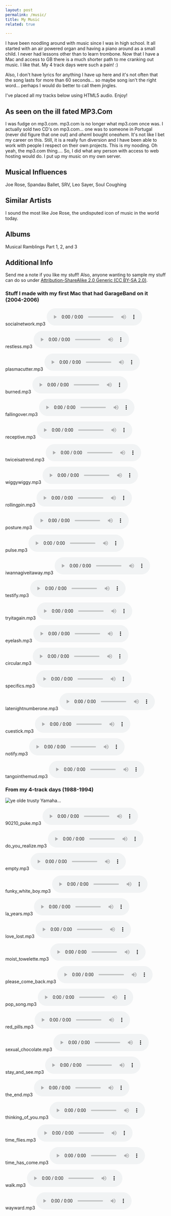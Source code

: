 ```yaml
---
layout: post
permalink: /music/
title: My Music
related: true

---
```


I have been noodling around with music since I was in high school. It all started with an air powered organ and having a piano around as a small child. I never had lessons other than to learn trombone. Now that I have a Mac and access to GB there is a much shorter path to me cranking out music. I like that. My 4 track days were such a pain! :)

Also, I don't have lyrics for anything I have up here and it's not often that the song lasts for more than 60 seconds... so maybe song isn't the right word... perhaps I would do better to call them jingles.

I've placed all my tracks below using HTML5 audio. Enjoy!

## As seen on the ill fated MP3.Com

I was fudge on mp3.com. mp3.com is no longer what mp3.com once was. I actually sold two CD's on mp3.com... one was to someone in Portugal (never did figure that one out) and *ahem*I bought one*ahem*. It's not like I bet my career on this. Still, it is a really fun diversion and I have been able to work with people I respect on their own projects. This is my nooding. Oh yeah, the mp3.com thing.... So, I did what any person with access to web hosting would do. I put up my music on my own server.


## Musical Influences

Joe Rose, Spandau Ballet, SRV, Leo Sayer, Soul Coughing

## Similar Artists

I sound the most like Joe Rose, the undisputed icon of music in the world today.

## Albums

Musical Ramblings Part 1, 2, and 3

## Additional Info

Send me a note if you like my stuff! Also, anyone wanting to sample my stuff can do so under [Attribution-ShareAlike 2.0 Generic (CC BY-SA 2.0)](https://creativecommons.org/licenses/by-sa/2.0/).

### Stuff I made with my first Mac that had GarageBand on it (2004-2006)

socialnetwork.mp3 <audio controls> <source src="https://cuthrell.com/mp3/socialnetwork.mp3" type="audio/mpeg"></audio>

restless.mp3 <audio controls> <source src="https://cuthrell.com/mp3/restless.mp3" type="audio/mpeg"></audio>

plasmacutter.mp3 <audio controls> <source src="https://cuthrell.com/mp3/plasmacutter.mp3" type="audio/mpeg"></audio>

burned.mp3 <audio controls> <source src="https://cuthrell.com/mp3/burned.mp3" type="audio/mpeg"></audio>

fallingover.mp3 <audio controls> <source src="https://cuthrell.com/mp3/fallingover.mp3" type="audio/mpeg"></audio>

receptive.mp3 <audio controls> <source src="https://cuthrell.com/mp3/receptive.mp3" type="audio/mpeg"></audio>

twiceisatrend.mp3 <audio controls> <source src="https://cuthrell.com/mp3/twiceisatrend.mp3" type="audio/mpeg"></audio>

wiggywiggy.mp3 <audio controls> <source src="https://cuthrell.com/mp3/wiggywiggy.mp3" type="audio/mpeg"></audio>

rollingpin.mp3 <audio controls> <source src="https://cuthrell.com/mp3/rollingpin.mp3" type="audio/mpeg"></audio>

posture.mp3 <audio controls> <source src="https://cuthrell.com/mp3/posture.mp3" type="audio/mpeg"></audio>

pulse.mp3 <audio controls> <source src="https://cuthrell.com/mp3/pulse.mp3" type="audio/mpeg"></audio>

iwannagiveitaway.mp3 <audio controls> <source src="https://cuthrell.com/mp3/iwannagiveitaway.mp3" type="audio/mpeg"></audio>

testify.mp3 <audio controls> <source src="https://cuthrell.com/mp3/testify.mp3" type="audio/mpeg"></audio>

tryitagain.mp3 <audio controls> <source src="https://cuthrell.com/mp3/tryitagain.mp3" type="audio/mpeg"></audio>

eyelash.mp3 <audio controls> <source src="https://cuthrell.com/mp3/eyelash.mp3" type="audio/mpeg"></audio>

circular.mp3 <audio controls> <source src="https://cuthrell.com/mp3/circular.mp3" type="audio/mpeg"></audio>

specifics.mp3 <audio controls> <source src="https://cuthrell.com/mp3/specifics.mp3" type="audio/mpeg"></audio>

latenightnumberone.mp3 <audio controls> <source src="https://cuthrell.com/mp3/latenightnumberone.mp3" type="audio/mpeg"></audio>

cuestick.mp3 <audio controls> <source src="https://cuthrell.com/mp3/cuestick.mp3" type="audio/mpeg"></audio>

notify.mp3 <audio controls> <source src="https://cuthrell.com/mp3/notify.mp3" type="audio/mpeg"></audio>

tangointhemud.mp3 <audio controls> <source src="https://cuthrell.com/mp3/tangointhemud.mp3" type="audio/mpeg"></audio>


### From my 4-track days (1988-1994)

![ye olde trusty Yamaha...](/images/4track.jpg)

 90210_puke.mp3 <audio controls> <source src="https://cuthrell.com/mp3/90210_puke.mp3" type="audio/mpeg"></audio>

 do_you_realize.mp3 <audio controls> <source src="https://cuthrell.com/mp3/do_you_realize.mp3" type="audio/mpeg"></audio>

 empty.mp3 <audio controls> <source src="https://cuthrell.com/mp3/empty.mp3" type="audio/mpeg"></audio>

 funky_white_boy.mp3 <audio controls> <source src="https://cuthrell.com/mp3/funky_white_boy.mp3" type="audio/mpeg"></audio>

 la_years.mp3 <audio controls> <source src="https://cuthrell.com/mp3/la_years.mp3" type="audio/mpeg"></audio>

 love_lost.mp3 <audio controls> <source src="https://cuthrell.com/mp3/love_lost.mp3" type="audio/mpeg"></audio>

 moist_towelette.mp3 <audio controls> <source src="https://cuthrell.com/mp3/moist_towelette.mp3" type="audio/mpeg"></audio>

 please_come_back.mp3 <audio controls> <source src="https://cuthrell.com/mp3/please_come_back.mp3" type="audio/mpeg"></audio>

 pop_song.mp3 <audio controls> <source src="https://cuthrell.com/mp3/pop_song.mp3" type="audio/mpeg"></audio>

 red_pills.mp3 <audio controls> <source src="https://cuthrell.com/mp3/red_pills.mp3" type="audio/mpeg"></audio>

 sexual_chocolate.mp3 <audio controls> <source src="https://cuthrell.com/mp3/sexual_chocolate.mp3" type="audio/mpeg"></audio>

 stay_and_see.mp3 <audio controls> <source src="https://cuthrell.com/mp3/stay_and_see.mp3" type="audio/mpeg"></audio>

 the_end.mp3 <audio controls> <source src="https://cuthrell.com/mp3/the_end.mp3" type="audio/mpeg"></audio>

 thinking_of_you.mp3 <audio controls> <source src="https://cuthrell.com/mp3/thinking_of_you.mp3" type="audio/mpeg"></audio>

 time_flies.mp3 <audio controls> <source src="https://cuthrell.com/mp3/time_flies.mp3" type="audio/mpeg"></audio>

 time_has_come.mp3 <audio controls> <source src="https://cuthrell.com/mp3/time_has_come.mp3" type="audio/mpeg"></audio>

 walk.mp3 <audio controls> <source src="https://cuthrell.com/mp3/walk.mp3" type="audio/mpeg"></audio>

 wayward.mp3 <audio controls> <source src="https://cuthrell.com/mp3/wayward.mp3" type="audio/mpeg"></audio>

